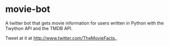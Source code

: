 # movie-bot
A twitter bot that gets movie information for users written in Python with the Twython API and the TMDB API.

Tweet at it at http://www.twitter.com/TheMovieFacts_
